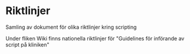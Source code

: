 # Riktlinjer
Samling av dokument för olika riktlinjer kring scripting

Under fliken Wiki finns nationella riktlinjer för "Guidelines för införande av script på kliniken"
